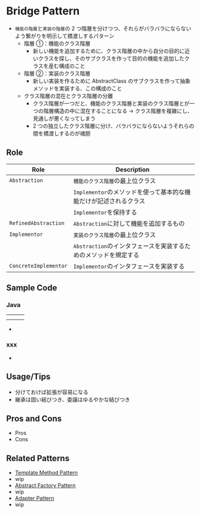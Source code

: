 # Bridge Pattern

- `機能の階層`と`実装の階層`の 2 つ階層を分けつつ、それらがバラバラにならないよう繋がりを明示して橋渡しするパターン
  - 階層 ①：機能のクラス階層
    - 新しい機能を追加するために、クラス階層の中から自分の目的に近いクラスを探し、そのサブクラスを作って目的の機能を追加したクラスを産む構成のこと
  - 階層 ②：実装のクラス階層
    - 新しい実装を作るために AbstractClass のサブクラスを作って抽象メソッドを実装する、この構成のこと
  - クラス階層の混在とクラス階層の分離
    - クラス階層が一つだと、機能のクラス階層と実装のクラス階層とが一つの階層構造の中に混在することになる → クラス階層を複雑にし、見通しが悪くなってしまう
    - 2 つの独立したクラス階層に分け、バラバラにならないようそれらの間を橋渡しするのが魂胆

## Role

| Role                  | Description                                                       |
| --------------------- | ----------------------------------------------------------------- |
| `Abstraction`         | `機能のクラス階層`の最上位クラス                                  |
|                       | `Implementor`のメソッドを使って基本的な機能だけが記述されるクラス |
|                       | `Implementor`を保持する                                           |
| `RefinedAbstraction`  | `Abstraction`に対して機能を追加するもの                           |
| `Implementor`         | `実装のクラス階層`の最上位クラス                                  |
|                       | `Abstraction`のインタフェースを実装するためのメソッドを規定する   |
| `ConcreteImplementor` | `Implementor`のインタフェースを実装する                           |

## Sample Code

### Java

|     |     |     |
| --- | --- | --- |
|     |     |     |
|     |     |     |

-

### xxx

-

## Usage/Tips

- 分けておけば拡張が容易になる
- 継承は固い結びつき、委譲はゆるやかな結びつき

## Pros and Cons

- Pros
- Cons

## Related Patterns

- [Template Method Pattern](../03-template-method-pattern/)
- wip
- [Abstract Factory Pattern](../08-abstract-factory-pattern/)
- wip
- [Adapter Pattern](../02-adapter-pattern/)
- wip
